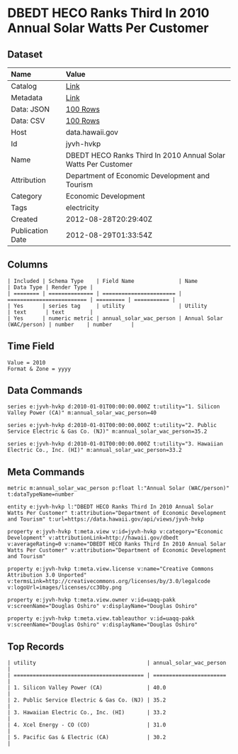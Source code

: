 # DBEDT HECO Ranks Third In 2010 Annual Solar Watts Per Customer

## Dataset

| Name | Value |
| :--- | :---- |
| Catalog | [Link](https://catalog.data.gov/dataset/dbedt-heco-ranks-third-in-2010-annual-solar-watts-per-customer-bf5dd) |
| Metadata | [Link](https://data.hawaii.gov/api/views/jyvh-hvkp) |
| Data: JSON | [100 Rows](https://data.hawaii.gov/api/views/jyvh-hvkp/rows.json?max_rows=100) |
| Data: CSV | [100 Rows](https://data.hawaii.gov/api/views/jyvh-hvkp/rows.csv?max_rows=100) |
| Host | data.hawaii.gov |
| Id | jyvh-hvkp |
| Name | DBEDT HECO Ranks Third In 2010 Annual Solar Watts Per Customer |
| Attribution | Department of Economic Development and Tourism |
| Category | Economic Development |
| Tags | electricity |
| Created | 2012-08-28T20:29:40Z |
| Publication Date | 2012-08-29T01:33:54Z |

## Columns

```ls
| Included | Schema Type    | Field Name              | Name                      | Data Type | Render Type |
| ======== | ============== | ======================= | ========================= | ========= | =========== |
| Yes      | series tag     | utility                 | Utility                   | text      | text        |
| Yes      | numeric metric | annual_solar_wac_person | Annual Solar (WAC/person) | number    | number      |
```

## Time Field

```ls
Value = 2010
Format & Zone = yyyy
```

## Data Commands

```ls
series e:jyvh-hvkp d:2010-01-01T00:00:00.000Z t:utility="1. Silicon Valley Power (CA)" m:annual_solar_wac_person=40

series e:jyvh-hvkp d:2010-01-01T00:00:00.000Z t:utility="2. Public Service Electric & Gas Co. (NJ)" m:annual_solar_wac_person=35.2

series e:jyvh-hvkp d:2010-01-01T00:00:00.000Z t:utility="3. Hawaiian Electric Co., Inc. (HI)" m:annual_solar_wac_person=33.2
```

## Meta Commands

```ls
metric m:annual_solar_wac_person p:float l:"Annual Solar (WAC/person)" t:dataTypeName=number

entity e:jyvh-hvkp l:"DBEDT HECO Ranks Third In 2010 Annual Solar Watts Per Customer" t:attribution="Department of Economic Development and Tourism" t:url=https://data.hawaii.gov/api/views/jyvh-hvkp

property e:jyvh-hvkp t:meta.view v:id=jyvh-hvkp v:category="Economic Development" v:attributionLink=http://hawaii.gov/dbedt v:averageRating=0 v:name="DBEDT HECO Ranks Third In 2010 Annual Solar Watts Per Customer" v:attribution="Department of Economic Development and Tourism"

property e:jyvh-hvkp t:meta.view.license v:name="Creative Commons Attribution 3.0 Unported" v:termsLink=http://creativecommons.org/licenses/by/3.0/legalcode v:logoUrl=images/licenses/cc30by.png

property e:jyvh-hvkp t:meta.view.owner v:id=uaqq-pakk v:screenName="Douglas Oshiro" v:displayName="Douglas Oshiro"

property e:jyvh-hvkp t:meta.view.tableauthor v:id=uaqq-pakk v:screenName="Douglas Oshiro" v:displayName="Douglas Oshiro"
```

## Top Records

```ls
| utility                                   | annual_solar_wac_person | 
| ========================================= | ======================= | 
| 1. Silicon Valley Power (CA)              | 40.0                    | 
| 2. Public Service Electric & Gas Co. (NJ) | 35.2                    | 
| 3. Hawaiian Electric Co., Inc. (HI)       | 33.2                    | 
| 4. Xcel Energy - CO (CO)                  | 31.0                    | 
| 5. Pacific Gas & Electric (CA)            | 30.2                    | 
```